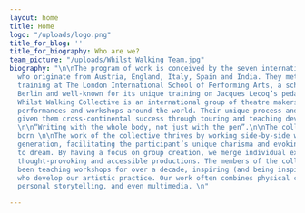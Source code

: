 ```yaml
---
layout: home
title: Home
logo: "/uploads/logo.png"
title_for_blog: ''
title_for_biography: Who are we?
team_picture: "/uploads/Whilst Walking Team.jpg"
biography: "\n\nThe program of work is conceived by the seven international artists
  who originate from Austria, England, Italy, Spain and India. They met during their
  training at The London International School of Performing Arts, a school now based
  Berlin and well-known for its unique training on Jacques Lecoq’s pedagogy.\n\nThe
  Whilst Walking Collective is an international group of theatre makers who create
  performances and workshops around the world. Their unique process and style has
  given them cross-continental success through touring and teaching devised theatre.
  \n\n“Writing with the whole body, not just with the pen”.\n\nThe collective was
  born \n\nThe work of the collective thrives by working side-by-side with the new
  generation, facilitating the participant’s unique charisma and evoking their capacity
  to dream. By having a focus on group creation, we merge individual expression with
  thought-provoking and accessible productions. The members of the collective have
  been teaching workshops for over a decade, inspiring (and being inspired by) participants
  who develop our artistic practice. Our work often combines physical comedy, tragedy,
  personal storytelling, and even multimedia. \n"

---
```

